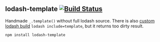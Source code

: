 ## lodash-template [![Build Status](https://travis-ci.org/azproduction/lodash-template.png?branch=master)](https://travis-ci.org/azproduction/lodash-template)

Handmade `_.template()` without full lodash source. 
There is also [custom lodash build](http://lodash.com/#custom-builds) `lodash include=template`, 
but it returns too dirty result.

`npm install lodash-template`
